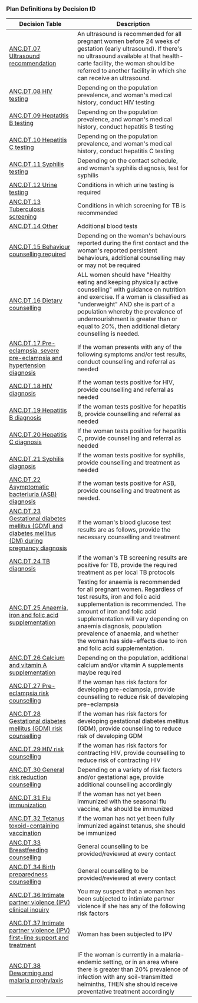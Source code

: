 ### Plan Definitions by Decision ID

|Decision Table|Description|
|---|---|
|[ANC.DT.07 Ultrasound recommendation](PlanDefinition-ANCDT07.html)|An ultrasound is recommended for all pregnant women before 24 weeks of gestation (early ultrasound). If there's no ultrasound available at that health-carte facility, the woman should be referred to another facility in which she can receive an ultrasound.|
|[ANC.DT.08 HIV testing](PlanDefinition-ANCDT08.html)|Depending on the population prevalence, and woman's medical history, conduct HIV testing|
|[ANC.DT.09 Heptatitis B testing](PlanDefinition-ANCDT09.html)|Depending on the population prevalence, and woman's medical history, conduct hepatitis B testing|
|[ANC.DT.10 Hepatitis C testing](PlanDefinition-ANCDT10.html)|Depending on the population prevalence, and woman's medical history, conduct hepatitis C testing|
|[ANC.DT.11 Syphilis testing](PlanDefinition-ANCDT11.html)|Depending on the contact schedule, and woman's syphilis diagnosis, test for syphilis|
|[ANC.DT.12 Urine testing](PlanDefinition-ANCDT12.html)|Conditions in which urine testing is required|
|[ANC.DT.13 Tuberculosis screening](PlanDefinition-ANCDT13.html)|Conditions in which screening for TB is recommended|
|[ANC.DT.14 Other](PlanDefinition-ANCDT14.html)|Additional blood tests|
|[ANC.DT.15 Behaviour counselling required](PlanDefinition-ANCDT15.html)|Depending on the woman's behaviours reported during the first contact and the woman's reported persistent behaviours, additional counselling may or may not be required |
|[ANC.DT.16 Dietary counselling](PlanDefinition-ANCDT16.html)|ALL women should have "Healthy eating and keeping physically active counselling" with guidance on nutrition and exercise. If a woman is classified as "underweight" AND she is part of a population whereby the prevalence of undernourishment is greater than or equal to 20%, then additional dietary counselling is needed.|
|[ANC.DT.17 Pre-eclampsia, severe pre-eclampsia and hypertension diagnosis](PlanDefinition-ANCDT17.html)|If the woman presents with any of the following symptoms and/or test results, conduct counselling and referral as needed|
|[ANC.DT.18 HIV diagnosis](PlanDefinition-ANCDT18.html)|If the woman tests positive for HIV, provide counselling and referral as needed|
|[ANC.DT.19 Hepatitis B diagnosis](PlanDefinition-ANCDT19.html)|If the woman tests positive for hepatitis B, provide counselling and referral as needed|
|[ANC.DT.20 Hepatitis C diagnosis](PlanDefinition-ANCDT20.html)|If the woman tests positive for hepatitis C, provide counselling and referral as needed|
|[ANC.DT.21 Syphilis diagnosis](PlanDefinition-ANCDT21.html)|If the woman tests positive for syphilis, provide counselling and treatment as needed|
|[ANC.DT.22 Asymptomatic bacteriuria (ASB) diagnosis](PlanDefinition-ANCDT22.html)|If the woman tests positive for ASB, provide counselling and treatment as needed.|
|[ANC.DT.23 Gestational diabetes mellitus (GDM) and diabetes mellitus (DM) during pregnancy diagnosis](PlanDefinition-ANCDT23.html)|If the woman's blood glucose test results are as follows, provide the necessary counselling and treatment|
|[ANC.DT.24 TB diagnosis](PlanDefinition-ANCDT24.html)|If the woman's TB screening results are positive for TB, provide the required treatment as per local TB protocols|
|[ANC.DT.25 Anaemia, iron and folic acid supplementation](PlanDefinition-ANCDT25.html)|Testing for anaemia is recommended for all pregnant women. Regardless of test results, iron and folic acid supplementation is recommended. The amount of iron and folic acid supplementation will vary depending on anaemia diagnosis, population prevalence of anaemia, and whether the woman has side-effects due to iron and folic acid supplementation.|
|[ANC.DT.26 Calcium and vitamin A supplementation](PlanDefinition-ANCDT26.html)|Depending on the population, additional calcium and/or vitamin A supplements maybe required|
|[ANC.DT.27 Pre-eclampsia risk counselling](PlanDefinition-ANCDT27.html)|If the woman has risk factors for developing pre-eclampsia, provide counselling to reduce risk of developing pre-eclampsia|
|[ANC.DT.28 Gestational diabetes mellitus (GDM) risk counselling](PlanDefinition-ANCDT28.html)|If the woman has risk factors for developing gestational diabetes mellitus (GDM), provide counselling to reduce risk of developing GDM|
|[ANC.DT.29 HIV risk counselling](PlanDefinition-ANCDT29.html)|If the woman has risk factors for contracting HIV, provide counselling to reduce risk of contracting HIV|
|[ANC.DT.30 General risk reduction counselling](PlanDefinition-ANCDT30.html)|Depending on a variety of risk factors and/or gestational age, provide additional counselling accordingly|
|[ANC.DT.31 Flu immunization](PlanDefinition-ANCDT31.html)|If the woman has not yet been immunized with the seasonal flu vaccine, she should be immunized|
|[ANC.DT.32 Tetanus toxoid-containing vaccination](PlanDefinition-ANCDT32.html)|If the woman has not yet been fully immunized against tetanus, she should be immunized			|
|[ANC.DT.33 Breastfeeding counselling](PlanDefinition-ANCDT33.html)|General counselling to be provided/reviewed at every contact|
|[ANC.DT.34 Birth preparedness counselling](PlanDefinition-ANCDT34.html)|General counselling to be provided/reviewed at every contact|
|[ANC.DT.36 Intimate partner violence (IPV) clinical inquiry](PlanDefinition-ANCDT36.html)|You may suspect that a woman has been subjected to intimiate partner violence if she has any of the following risk factors|
|[ANC.DT.37 Intimate partner violence (IPV) first-line support and treatment](PlanDefinition-ANCDT37.html)|Woman has been subjected to IPV|
|[ANC.DT.38 Deworming and malaria prophylaxis](PlanDefinition-ANCDT38.html)|IF the woman is currently in a malaria-endemic setting, or in an area where there is greater than 20% prevalence of infection with any soil-transmitted helminths, THEN she should receive preventative treatment accordingly|
